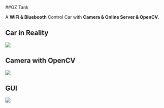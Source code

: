 ##GZ Tank

A **WiFi & Bluebooth** Control Car with **Camera & Online Server & OpenCV**.

## Car in Reality

![](http://otxp6khet.bkt.clouddn.com/GZTank/pic3.jpeg)

## Camera with OpenCV

![](http://otxp6khet.bkt.clouddn.com/GZTank/pic1.png)

## GUI 

![](http://otxp6khet.bkt.clouddn.com/GZTank/pic2.jpeg)

